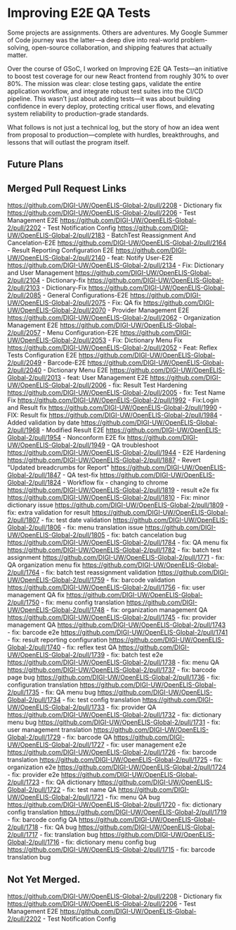 # Improving E2E QA Tests
Some projects are assignments. Others are adventures. My Google Summer of Code journey was the latter—a deep dive into real-world problem-solving, open-source collaboration, and shipping features that actually matter.

Over the course of GSoC, I worked on Improving E2E QA Tests—an initiative to boost test coverage for our new React frontend from roughly 30% to over 80%. The mission was clear: close testing gaps, validate the entire application workflow, and integrate robust test suites into the CI/CD pipeline. This wasn’t just about adding tests—it was about building confidence in every deploy, protecting critical user flows, and elevating system reliability to production-grade standards.

What follows is not just a technical log, but the story of how an idea went from proposal to production—complete with hurdles, breakthroughs, and lessons that will outlast the program itself.

## Future Plans

## Merged Pull Request Links

https://github.com/DIGI-UW/OpenELIS-Global-2/pull/2208 - Dictionary fix
https://github.com/DIGI-UW/OpenELIS-Global-2/pull/2206 - Test Management E2E
https://github.com/DIGI-UW/OpenELIS-Global-2/pull/2202 - Test Notification Config
https://github.com/DIGI-UW/OpenELIS-Global-2/pull/2183 - BatchTest Reassignment And Cancelation-E2E
https://github.com/DIGI-UW/OpenELIS-Global-2/pull/2164 - Result Reporting Configuration E2E
https://github.com/DIGI-UW/OpenELIS-Global-2/pull/2140 - feat: Notify User-E2E
https://github.com/DIGI-UW/OpenELIS-Global-2/pull/2134 - Fix: Dictionary and User Management
https://github.com/DIGI-UW/OpenELIS-Global-2/pull/2104 - Dictionary-fix
https://github.com/DIGI-UW/OpenELIS-Global-2/pull/2103 - Dictionary-Fix
https://github.com/DIGI-UW/OpenELIS-Global-2/pull/2085 - General Configurations-E2E
https://github.com/DIGI-UW/OpenELIS-Global-2/pull/2075 - Fix: QA fix
https://github.com/DIGI-UW/OpenELIS-Global-2/pull/2070 - Provider Management E2E
https://github.com/DIGI-UW/OpenELIS-Global-2/pull/2062 - Organization Management E2E
https://github.com/DIGI-UW/OpenELIS-Global-2/pull/2057 - Menu Configuration-E2E
https://github.com/DIGI-UW/OpenELIS-Global-2/pull/2053 - Fix: Dictionary Menu Fix
https://github.com/DIGI-UW/OpenELIS-Global-2/pull/2052 - Feat: Reflex Tests Configuration E2E
https://github.com/DIGI-UW/OpenELIS-Global-2/pull/2049 - Barcode-E2E
https://github.com/DIGI-UW/OpenELIS-Global-2/pull/2040 - Dictionary Menu E2E
https://github.com/DIGI-UW/OpenELIS-Global-2/pull/2013 - feat: User Management E2E
https://github.com/DIGI-UW/OpenELIS-Global-2/pull/2006 - fix: Result Test Hardening
https://github.com/DIGI-UW/OpenELIS-Global-2/pull/2005 - fix: Test Name Fix
https://github.com/DIGI-UW/OpenELIS-Global-2/pull/1992 - Fix:Login and Result fix
https://github.com/DIGI-UW/OpenELIS-Global-2/pull/1990 - FIX: Result fix
https://github.com/DIGI-UW/OpenELIS-Global-2/pull/1984 - Added validation by date
https://github.com/DIGI-UW/OpenELIS-Global-2/pull/1968 - Modified Result E2E
https://github.com/DIGI-UW/OpenELIS-Global-2/pull/1954 - Nonconform E2E fix
https://github.com/DIGI-UW/OpenELIS-Global-2/pull/1949 - QA troubleshoot
https://github.com/DIGI-UW/OpenELIS-Global-2/pull/1944 - E2E Hardening
https://github.com/DIGI-UW/OpenELIS-Global-2/pull/1887 - Revert "Updated breadcrumbs for Report"
https://github.com/DIGI-UW/OpenELIS-Global-2/pull/1847 - QA test-fix
https://github.com/DIGI-UW/OpenELIS-Global-2/pull/1824 - Workflow fix - changing to chrome
https://github.com/DIGI-UW/OpenELIS-Global-2/pull/1819 - result e2e fix
https://github.com/DIGI-UW/OpenELIS-Global-2/pull/1810 - Fix: minor dictionary issue
https://github.com/DIGI-UW/OpenELIS-Global-2/pull/1809 - fix: extra validation for result
https://github.com/DIGI-UW/OpenELIS-Global-2/pull/1807 - fix: test date validation
https://github.com/DIGI-UW/OpenELIS-Global-2/pull/1806 - fix: menu translation issue
https://github.com/DIGI-UW/OpenELIS-Global-2/pull/1805 - fix: batch cancelation bug
https://github.com/DIGI-UW/OpenELIS-Global-2/pull/1784 - fix: QA menu fix
https://github.com/DIGI-UW/OpenELIS-Global-2/pull/1782 - fix: batch test assignment
https://github.com/DIGI-UW/OpenELIS-Global-2/pull/1771 - fix: QA organization menu fix
https://github.com/DIGI-UW/OpenELIS-Global-2/pull/1764 - fix: batch test reassignment validation
https://github.com/DIGI-UW/OpenELIS-Global-2/pull/1759 - fix: barcode validation
https://github.com/DIGI-UW/OpenELIS-Global-2/pull/1756 - fix: user management QA fix
https://github.com/DIGI-UW/OpenELIS-Global-2/pull/1750 - fix: menu config translation
https://github.com/DIGI-UW/OpenELIS-Global-2/pull/1748 - fix: organization management QA
https://github.com/DIGI-UW/OpenELIS-Global-2/pull/1745 - fix: provider management QA
https://github.com/DIGI-UW/OpenELIS-Global-2/pull/1743 - fix: barcode e2e
https://github.com/DIGI-UW/OpenELIS-Global-2/pull/1741 - fix: result reporting configuration
https://github.com/DIGI-UW/OpenELIS-Global-2/pull/1740 - fix: reflex test QA
https://github.com/DIGI-UW/OpenELIS-Global-2/pull/1739 - fix: batch test e2e
https://github.com/DIGI-UW/OpenELIS-Global-2/pull/1738 - fix: menu QA
https://github.com/DIGI-UW/OpenELIS-Global-2/pull/1737 - fix: barcode page bug
https://github.com/DIGI-UW/OpenELIS-Global-2/pull/1736 - fix: configuration translation
https://github.com/DIGI-UW/OpenELIS-Global-2/pull/1735 - fix: QA menu bug
https://github.com/DIGI-UW/OpenELIS-Global-2/pull/1734 - fix: test config translation
https://github.com/DIGI-UW/OpenELIS-Global-2/pull/1733 - fix: provider QA
https://github.com/DIGI-UW/OpenELIS-Global-2/pull/1732 - fix: dictionary menu bug
https://github.com/DIGI-UW/OpenELIS-Global-2/pull/1731 - fix: user management translation
https://github.com/DIGI-UW/OpenELIS-Global-2/pull/1729 - fix: barcode QA
https://github.com/DIGI-UW/OpenELIS-Global-2/pull/1727 - fix: user management e2e
https://github.com/DIGI-UW/OpenELIS-Global-2/pull/1726 - fix: barcode translation
https://github.com/DIGI-UW/OpenELIS-Global-2/pull/1725 - fix: organization e2e
https://github.com/DIGI-UW/OpenELIS-Global-2/pull/1724 - fix: provider e2e
https://github.com/DIGI-UW/OpenELIS-Global-2/pull/1723 - fix: QA dictionary
https://github.com/DIGI-UW/OpenELIS-Global-2/pull/1722 - fix: test name QA
https://github.com/DIGI-UW/OpenELIS-Global-2/pull/1721 - fix: menu QA bug
https://github.com/DIGI-UW/OpenELIS-Global-2/pull/1720 - fix: dictionary config translation
https://github.com/DIGI-UW/OpenELIS-Global-2/pull/1719 - fix: barcode config QA
https://github.com/DIGI-UW/OpenELIS-Global-2/pull/1718 - fix: QA bug
https://github.com/DIGI-UW/OpenELIS-Global-2/pull/1717 - fix: translation bug
https://github.com/DIGI-UW/OpenELIS-Global-2/pull/1716 - fix: dictionary menu config bug
https://github.com/DIGI-UW/OpenELIS-Global-2/pull/1715 - fix: barcode translation bug

## Not Yet Merged.

https://github.com/DIGI-UW/OpenELIS-Global-2/pull/2208 - Dictionary fix
https://github.com/DIGI-UW/OpenELIS-Global-2/pull/2206 - Test Management E2E
https://github.com/DIGI-UW/OpenELIS-Global-2/pull/2202 - Test Notification Config
